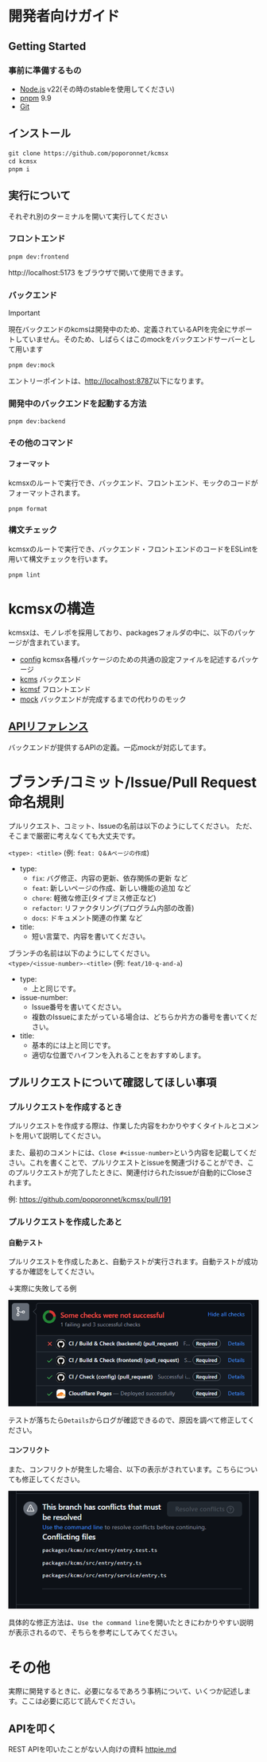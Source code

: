 # 開発者向けガイド
## Getting Started
### 事前に準備するもの
- [Node.js](https://nodejs.org/en/) v22(その時のstableを使用してください)
- [pnpm](https://pnpm.io/ja/) 9.9
- [Git](https://git-scm.com/downloads)

## インストール
```
git clone https://github.com/poporonnet/kcmsx
cd kcmsx
pnpm i
```

## 実行について
それぞれ別のターミナルを開いて実行してください

### フロントエンド
```
pnpm dev:frontend
```
http://localhost:5173 をブラウザで開いて使用できます。

### バックエンド

> [!IMPORTANT]
> 現在バックエンドのkcmsは開発中のため、定義されているAPIを完全にサポートしていません。そのため、しばらくはこのmockをバックエンドサーバーとして用います

```
pnpm dev:mock
```
エントリーポイントは、[http://localhost:8787](https://localhost:8787)以下になります。

### 開発中のバックエンドを起動する方法
```
pnpm dev:backend
```

### その他のコマンド
#### フォーマット
kcmsxのルートで実行でき、バックエンド、フロントエンド、モックのコードがフォーマットされます。
```
pnpm format
```

### 構文チェック
kcmsxのルートで実行でき、バックエンド・フロントエンドのコードをESLintを用いて構文チェックを行います。
```
pnpm lint
```

# kcmsxの構造
kcmsxは、モノレポを採用しており、packagesフォルダの中に、以下のパッケージが含まれています。
- [config](./packages/config/) kcmsx各種パッケージのための共通の設定ファイルを記述するパッケージ
- [kcms](./packages/kcms/) バックエンド
- [kcmsf](./packages/kcmsf/) フロントエンド
- [mock](./packages/mock/) バックエンドが完成するまでの代わりのモック

## [APIリファレンス](./api.md)
バックエンドが提供するAPIの定義。一応mockが対応してます。


# ブランチ/コミット/Issue/Pull Request命名規則
プルリクエスト、コミット、Issueの名前は以下のようにしてください。
ただ、そこまで厳密に考えなくても大丈夫です。

`<type>: <title>` (例: `feat: Q＆Aページの作成`)  
- type:
  - `fix`: バグ修正、内容の更新、依存関係の更新 など
  - `feat`: 新しいページの作成、新しい機能の追加 など
  - `chore`: 軽微な修正(タイプミス修正など)
  - `refactor`: リファクタリング(プログラム内部の改善)
  - `docs`: ドキュメント関連の作業 など
- title:
  - 短い言葉で、内容を書いてください。

ブランチの名前は以下のようにしてください。  
`<type>/<issue-number>-<title>` (例: `feat/10-q-and-a`)
- type:
  - 上と同じです。
- issue-number:
  - Issue番号を書いてください。
  - 複数のIssueにまたがっている場合は、どちらか片方の番号を書いてください。
- title:
  - 基本的には上と同じです。
  - 適切な位置でハイフンを入れることをおすすめします。

## プルリクエストについて確認してほしい事項
### プルリクエストを作成するとき
プルリクエストを作成する際は、作業した内容をわかりやすくタイトルとコメントを用いて説明してください。

また、最初のコメントには、`Close #<issue-number>`という内容を記載してください。これを書くことで、プルリクエストとissueを関連づけることができ、このプルリクエストが完了したときに、関連付けられたissueが自動的にCloseされます。

例: https://github.com/poporonnet/kcmsx/pull/191

### プルリクエストを作成したあと
#### 自動テスト
プルリクエストを作成したあと、自動テストが実行されます。自動テストが成功するか確認をしてください。

↓実際に失敗してる例

![自動テストが失敗した例](./gh-action-test.png)

テストが落ちたら`Details`からログが確認できるので、原因を調べて修正してください。
#### コンフリクト
また、コンフリクトが発生した場合、以下の表示がされています。こちらについても修正してください。

![コンフリクトが発生したときの表示](./conflict.png)

具体的な修正方法は、`Use the command line`を開いたときにわかりやすい説明が表示されるので、そちらを参考にしてみてください。

# その他
実際に開発するときに、必要になるであろう事柄について、いくつか記述します。ここは必要に応じて読んでください。

## APIを叩く
REST APIを叩いたことがない人向けの資料
[httpie.md](./httpie.md)